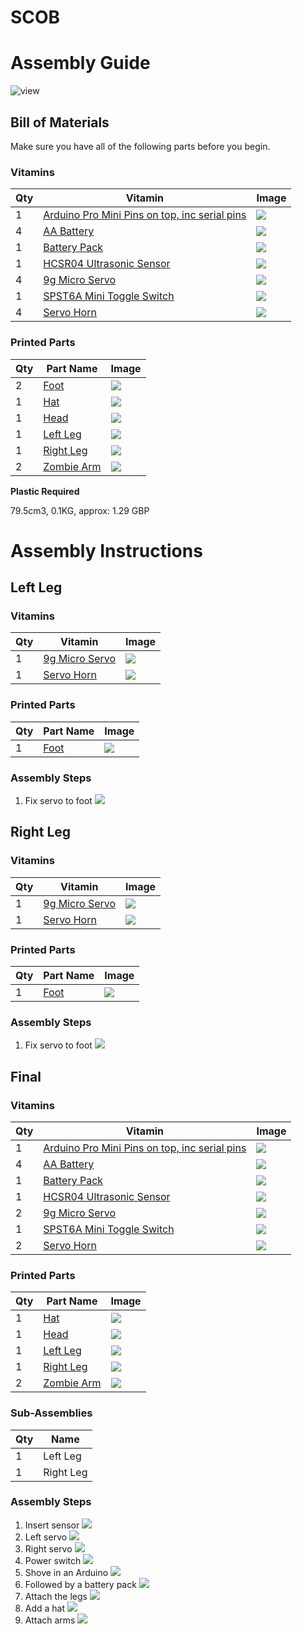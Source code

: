 # SCOB
# Assembly Guide

![view](../images/SCOB_view.png)

## Bill of Materials

Make sure you have all of the following parts before you begin.

### Vitamins

Qty | Vitamin | Image
--- | --- | ---
1 | [Arduino Pro Mini Pins on top, inc serial pins]() | ![](../vitamins/images/ArduinoProMiniPinsontopincserialpins_view.png) | 
4 | [AA Battery]() | ![](../vitamins/images/AABattery_view.png) | 
1 | [Battery Pack]() | ![](../vitamins/images/BatteryPack_view.png) | 
1 | [HCSR04 Ultrasonic Sensor]() | ![](../vitamins/images/HCSR04UltrasonicSensor_view.png) | 
4 | [9g Micro Servo]() | ![](../vitamins/images/9gMicroServo_view.png) | 
1 | [SPST6A Mini Toggle Switch]() | ![](../vitamins/images/SPST6AMiniToggleSwitch_view.png) | 
4 | [Servo Horn]() | ![](../vitamins/images/ServoHorn_view.png) | 

### Printed Parts

Qty | Part Name | Image
--- | --- | ---
2 | [Foot](../printedparts/stl/Foot.stl) | ![](../printedparts/images/Foot_view.png) | 
1 | [Hat](../printedparts/stl/Hat.stl) | ![](../printedparts/images/Hat_view.png) | 
1 | [Head](../printedparts/stl/Head.stl) | ![](../printedparts/images/Head_view.png) | 
1 | [Left Leg](../printedparts/stl/LeftLeg.stl) | ![](../printedparts/images/LeftLeg_view.png) | 
1 | [Right Leg](../printedparts/stl/RightLeg.stl) | ![](../printedparts/images/RightLeg_view.png) | 
2 | [Zombie Arm](../printedparts/stl/ZombieArm.stl) | ![](../printedparts/images/ZombieArm_view.png) | 


**Plastic Required**

79.5cm3, 0.1KG,  approx: 1.29 GBP


# Assembly Instructions

## Left Leg

### Vitamins

Qty | Vitamin | Image
--- | --- | ---
1 | [9g Micro Servo]() | ![](../vitamins/images/9gMicroServo_view.png) | 
1 | [Servo Horn]() | ![](../vitamins/images/ServoHorn_view.png) | 

### Printed Parts

Qty | Part Name | Image
--- | --- | ---
1 | [Foot](../printedparts/stl/Foot.stl) | ![](../printedparts/images/Foot_view.png) | 

### Assembly Steps

1. Fix servo to foot
![](../assemblies/SCOB/LeftLeg_step1_view.png)


## Right Leg

### Vitamins

Qty | Vitamin | Image
--- | --- | ---
1 | [9g Micro Servo]() | ![](../vitamins/images/9gMicroServo_view.png) | 
1 | [Servo Horn]() | ![](../vitamins/images/ServoHorn_view.png) | 

### Printed Parts

Qty | Part Name | Image
--- | --- | ---
1 | [Foot](../printedparts/stl/Foot.stl) | ![](../printedparts/images/Foot_view.png) | 

### Assembly Steps

1. Fix servo to foot
![](../assemblies/SCOB/RightLeg_step1_view.png)


## Final

### Vitamins

Qty | Vitamin | Image
--- | --- | ---
1 | [Arduino Pro Mini Pins on top, inc serial pins]() | ![](../vitamins/images/ArduinoProMiniPinsontopincserialpins_view.png) | 
4 | [AA Battery]() | ![](../vitamins/images/AABattery_view.png) | 
1 | [Battery Pack]() | ![](../vitamins/images/BatteryPack_view.png) | 
1 | [HCSR04 Ultrasonic Sensor]() | ![](../vitamins/images/HCSR04UltrasonicSensor_view.png) | 
2 | [9g Micro Servo]() | ![](../vitamins/images/9gMicroServo_view.png) | 
1 | [SPST6A Mini Toggle Switch]() | ![](../vitamins/images/SPST6AMiniToggleSwitch_view.png) | 
2 | [Servo Horn]() | ![](../vitamins/images/ServoHorn_view.png) | 

### Printed Parts

Qty | Part Name | Image
--- | --- | ---
1 | [Hat](../printedparts/stl/Hat.stl) | ![](../printedparts/images/Hat_view.png) | 
1 | [Head](../printedparts/stl/Head.stl) | ![](../printedparts/images/Head_view.png) | 
1 | [Left Leg](../printedparts/stl/LeftLeg.stl) | ![](../printedparts/images/LeftLeg_view.png) | 
1 | [Right Leg](../printedparts/stl/RightLeg.stl) | ![](../printedparts/images/RightLeg_view.png) | 
2 | [Zombie Arm](../printedparts/stl/ZombieArm.stl) | ![](../printedparts/images/ZombieArm_view.png) | 

### Sub-Assemblies

Qty | Name 
--- | --- 
1 | Left Leg
1 | Right Leg

### Assembly Steps

1. Insert sensor
![](../assemblies/SCOB/Final_step1_view.png)
2. Left servo
![](../assemblies/SCOB/Final_step2_view.png)
3. Right servo
![](../assemblies/SCOB/Final_step3_view.png)
4. Power switch
![](../assemblies/SCOB/Final_step4_view.png)
5. Shove in an Arduino
![](../assemblies/SCOB/Final_step5_view.png)
6. Followed by a battery pack
![](../assemblies/SCOB/Final_step6_view.png)
7. Attach the legs
![](../assemblies/SCOB/Final_step7_view.png)
8. Add a hat
![](../assemblies/SCOB/Final_step8_view.png)
9. Attach arms
![](../assemblies/SCOB/Final_step9_view.png)


